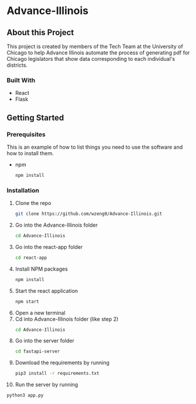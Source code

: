 # Advance-Illinois


## About this Project
This project is created by members of the Tech Team at the University of Chicago to help Advance Illinois automate the process of generating
pdf for Chicago legislators that show data corresponding to each individual's districts.

### Built With

* React
* Flask

## Getting Started

### Prerequisites

This is an example of how to list things you need to use the software and how to install them.
* npm
  ```sh
  npm install
  ```
  
### Installation

1. Clone the repo
   ```sh
   git clone https://github.com/wzeng0/Advance-Illinois.git
   ```
2. Go into the Advance-Illinois folder
   ```sh
   cd Advance-Illinois
   ```
3. Go into the react-app folder
   ```sh
   cd react-app
   ```
4. Install NPM packages
   ```sh
   npm install
   ```
5. Start the react application
   ```sh
   npm start
   ```
6. Open a new terminal
7. Cd into Advance-Illinois folder (like step 2)
   ```sh
   cd Advance-Illinois
   ```
8. Go into the server folder
   ```sh
   cd fastapi-server
   ```
9. Download the requirements by running
   ```sh
   pip3 install -r requirements.txt
   ```
11. Run the server by running
   ```sh
   python3 app.py
   ```
